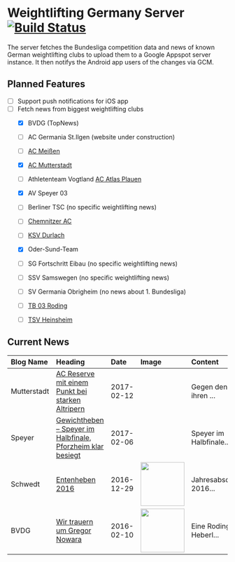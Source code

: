 # Weightlifting Germany Server [![Build Status](https://travis-ci.org/WGierke/weightlifting_germany_server.svg?branch=master)](https://travis-ci.org/WGierke/weightlifting_germany_server)

The server fetches the Bundesliga competition data and news of known German weightlifting clubs to upload them to a Google Appspot server instance.
It then notifys the Android app users of the changes via GCM.

## Planned Features
- [ ] Support push notifications for iOS app  
- [ ] Fetch news from biggest weightlifting clubs
    - [X] BVDG (TopNews)
    - [ ] AC Germania St.Ilgen (website under construction)
    - [ ] [AC Meißen](http://www.ac-meissen.de/index.php?start=1)
    - [X] [AC Mutterstadt](http://www.ac-mutterstadt.de/index.php?start=1)
    - [ ] Athletenteam Vogtland [AC Atlas Plauen](https://acatlas.wordpress.com/)
    - [X] AV Speyer 03
    - [ ] Berliner TSC (no specific weightlifting news)
    - [ ] [Chemnitzer AC](http://chemnitzer-athletenclub.de/aktuelles/news/page/1/)
    - [ ] [KSV Durlach](http://ksvdurlach.de/news?page_n54=1)
    - [X] Oder-Sund-Team
    - [ ] SG Fortschritt Eibau (no specific weightlifting news)
    - [ ] SSV Samswegen (no specific weightlifting news)
    - [ ] SV Germania Obrigheim (no news about 1. Bundesliga)
    - [ ] [TB 03 Roding](http://www.tb03-gewichtheben.de/page/1/)
    - [ ] [TSV Heinsheim](http://gewichtheben.tsv-heinsheim.de/index.php?start=1)


## Current News

| Blog Name   | Heading                                                                                                                                                 | Date       | Image                                                                                                                     | Content                 |
|:------------|:--------------------------------------------------------------------------------------------------------------------------------------------------------|:-----------|:--------------------------------------------------------------------------------------------------------------------------|:------------------------|
| Mutterstadt | [AC Reserve mit einem Punkt bei starken Altripern](http://www.ac-mutterstadt.de/index.php?start=0&heading=d81ede5507872ece6f5c3f09adb0cd911486854000.0) | 2017-02-12 |                                                                                                                           | Gegen den mit ihren ... |
| Speyer      | [Gewichtheben – Speyer im Halbfinale, Pforzheim klar besiegt](http://www.av03-speyer.de/2017/02/gewichtheben-speyer-im-halbfinale/)                     | 2017-02-06 |                                                                                                                           | Speyer im Halbfinale... |
| Schwedt     | [Entenheben 2016](http://gewichtheben.blauweiss65-schwedt.de/?p=7366)                                                                                   | 2016-12-29 | <img src='http://gewichtheben.blauweiss65-schwedt.de/wp-content/uploads/2016/12/Entenheben-300x218.jpg' width='100px'/>   | Jahresabschluss 2016... |
| BVDG        | [Wir trauern um Gregor Nowara](http://www.german-weightlifting.de/wir-trauern-um-gregor-nowara/)                                                        | 2016-02-10 | <img src='http://www.german-weightlifting.de/wp-content/uploads/2017/02/Gregor-Nowara-e1486734203140.png' width='100px'/> | Eine Rodinger Heberl... |